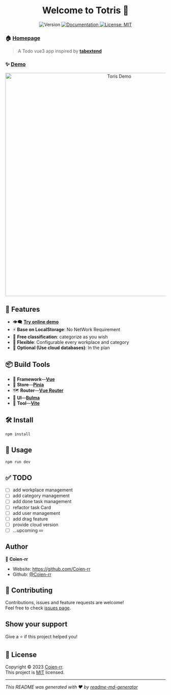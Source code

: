 <h1 align="center">Welcome to Totris 👋</h1>

<p align="center">
  <img alt="Version" src="https://img.shields.io/badge/version-0.0.33-blue.svg?cacheSeconds=2592000" />
  <a href="documenturl" target="_blank">
    <img alt="Documentation" src="https://img.shields.io/badge/documentation-yes-brightgreen.svg" />
  </a>
  <a href="License url" target="_blank">
    <img alt="License: MIT" src="https://img.shields.io/badge/License-MIT-yellow.svg" />
  </a>
</p>

### 🏠 [**Homepage**](https://github.com/Coien-rr/Totris)

> A Todo vue3 app inspired by [**tabextend**](https://www.tabextend.com/)

### ✨ [**Demo**](https://coien-rr.github.io/Totris)

<p align="center">
  <img width="700" src="https://user-images.githubusercontent.com/83146518/216296846-947bb43e-2882-45bf-b351-0283abe09fe9.png" alt="Toris Demo"/>
</p>

## 🦄 Features

- 👁️‍🗨️ [**Try online demo**](https://coien-rr.github.io/Totris/#/dashboard)
- ⚡ **Base on LocalStorage**: No NetWork Requirement
- 🦾 **Free classification**: categorize as you wish
- 🔩 **Flexible**: Configurable every workplace and category
- 🔌 **Optional (Use cloud databases)**: In the plan

## 📦 Build Tools

- 🦾 **Framework**—[**Vue**](https://vuejs.org)
- 🍍 **Store**—[**Pinia**](https://pinia.vuejs.org/)
- 🗺️ **Router**—[**Vue Router**](https://router.vuejs.org/index.html)
- 🎨 **UI**—[**Bulma**](https://bulma.io/)
- 💫 **Tool**—[**Vite**](https://vitejs.dev/)

## 🛠️ Install

```sh
npm install
```

## 🚀 Usage

```sh
npm run dev
```

## ✅ TODO

- [ ] add workplace management
- [ ] add category management
- [ ] add done task management
- [ ] refactor task Card
- [ ] add user management
- [ ] add drag feature
- [ ] provide cloud version
- [ ] ...upcoming 💤  

## Author

🤖 **Coien-rr**

- Website: <https://github.com/Coien-rr>
- Github: [@Coien-rr](https://github.com/Coien-rr)

## 🤝 Contributing

Contributions, issues and feature requests are welcome!<br />Feel free to check [issues page](https://github.com/Coien-rr/Totris/issues).
<!-- You can also take a look at the [contributing guide](contributing guide url). -->

## Show your support

Give a ⭐️ if this project helped you!

## 📝 License

Copyright © 2023 [Coien-rr](https://github.com/Coien-rr).<br />
This project is [MIT](https://github.com/Coien-rr/Totris/blob/main/LICENSE) licensed.

***
_This README was generated with ❤️ by [readme-md-generator](https://github.com/kefranabg/readme-md-generator)_
